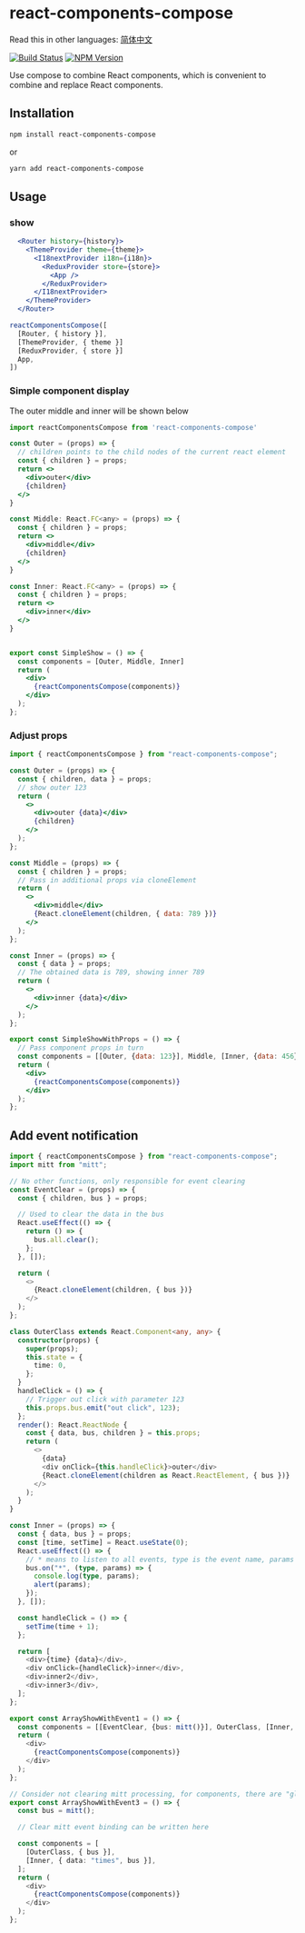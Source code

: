 # react-components-compose

Read this in other languages: [简体中文](https://github.com/wsafight/react-components-compose/blob/main/README.zh-CN.md)

[![Build Status](https://www.travis-ci.org/wsafight/react-components-compose.svg?branch=main)](https://www.travis-ci.org/wsafight/react-components-compose)
[![NPM Version](https://badgen.net/npm/v/react-components-compose)](https://www.npmjs.com/package/react-components-compose)

Use compose to combine React components, which is convenient to combine and
replace React components.

## Installation

```bash
npm install react-components-compose
```

or

```bash
yarn add react-components-compose
```

## Usage

### show

```jsx
  <Router history={history}>
    <ThemeProvider theme={theme}>
      <I18nextProvider i18n={i18n}>
        <ReduxProvider store={store}>
          <App />
        </ReduxProvider>
      </I18nextProvider>
    </ThemeProvider>
  </Router>

reactComponentsCompose([
  [Router, { history }],
  [ThemeProvider, { theme }]
  [ReduxProvider, { store }]
  App,
])
```


### Simple component display

The outer middle and inner will be shown below

```jsx
import reactComponentsCompose from 'react-components-compose'

const Outer = (props) => {
  // children​ points to the child nodes of the current ​react element​
  const { children } = props;
  return <>
    <div>outer</div>
    {children}
  </>
}

const Middle: React.FC<any> = (props) => {
  const { children } = props;
  return <>
    <div>middle</div>
    {children}
  </>
}

const Inner: React.FC<any> = (props) => {
  const { children } = props;
  return <>
    <div>inner</div>
  </>
}


export const SimpleShow = () => {
  const components = [Outer, Middle, Inner]
  return (
    <div>
      {reactComponentsCompose(components)}
    </div>
  );
};
```

### Adjust props

```jsx
import { reactComponentsCompose } from "react-components-compose";

const Outer = (props) => {
  const { children, data } = props;
  // show outer 123
  return (
    <>
      <div>outer {data}</div>
      {children}
    </>
  );
};

const Middle = (props) => {
  const { children } = props;
  // Pass in additional props via cloneElement
  return (
    <>
      <div>middle</div>
      {React.cloneElement(children, { data: 789 })}
    </>
  );
};

const Inner = (props) => {
  const { data } = props;
  // The obtained data is 789, showing inner 789
  return (
    <>
      <div>inner {data}</div>
    </>
  );
};

export const SimpleShowWithProps = () => {
  // Pass component props in turn
  const components = [[Outer, {data: 123}], Middle, [Inner, {data: 456}]];
  return (
    <div>
      {reactComponentsCompose(components)}
    </div>
  );
};
```

## Add event notification

```ts
import { reactComponentsCompose } from "react-components-compose";
import mitt from "mitt";

// No other functions, only responsible for event clearing
const EventClear = (props) => {
  const { children, bus } = props;

  // Used to clear the data in the bus
  React.useEffect(() => {
    return () => {
      bus.all.clear();
    };
  }, []);

  return (
    <>
      {React.cloneElement(children, { bus })}
    </>
  );
};

class OuterClass extends React.Component<any, any> {
  constructor(props) {
    super(props);
    this.state = {
      time: 0,
    };
  }
  handleClick = () => {
    // Trigger out click with parameter 123
    this.props.bus.emit("out click", 123);
  };
  render(): React.ReactNode {
    const { data, bus, children } = this.props;
    return (
      <>
        {data}
        <div onClick={this.handleClick}>outer</div>
        {React.cloneElement(children as React.ReactElement, { bus })}
      </>
    );
  }
}

const Inner = (props) => {
  const { data, bus } = props;
  const [time, setTime] = React.useState(0);
  React.useEffect(() => {
    // * means to listen to all events, type is the event name, params is the event value
    bus.on("*", (type, params) => {
      console.log(type, params);
      alert(params);
    });
  }, []);

  const handleClick = () => {
    setTime(time + 1);
  };

  return [
    <div>{time} {data}</div>,
    <div onClick={handleClick}>inner</div>,
    <div>inner2</div>,
    <div>inner3</div>,
  ];
};

export const ArrayShowWithEvent1 = () => {
  const components = [[EventClear, {bus: mitt()}], OuterClass, [Inner, {data: times}]];
  return (
    <div>
      {reactComponentsCompose(components)}
    </div>
  );
};

// Consider not clearing mitt processing, for components, there are "global" variables
export const ArrayShowWithEvent3 = () => {
  const bus = mitt();

  // Clear mitt event binding can be written here

  const components = [
    [OuterClass, { bus }],
    [Inner, { data: "times", bus }],
  ];
  return (
    <div>
      {reactComponentsCompose(components)}
    </div>
  );
};
```
